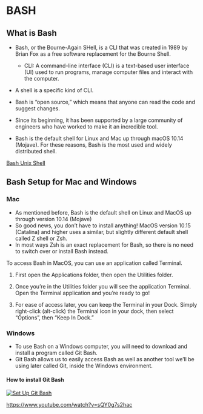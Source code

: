 # BASH

## What is Bash

- Bash, or the Bourne-Again SHell, is a CLI that was created in 1989 by Brian Fox as a free software replacement for the Bourne Shell.
  - CLI: A command-line interface (CLI) is a text-based user interface (UI) used to run programs, manage computer files and interact with the computer.
 
- A shell is a specific kind of CLI.
- Bash is “open source,” which means that anyone can read the code and suggest changes.
  
- Since its beginning, it has been supported by a large community of engineers who have worked to make it an incredible tool.
- Bash is the default shell for Linux and Mac up through macOS 10.14 (Mojave). For these reasons, Bash is the most used and widely distributed shell.

[Bash Unix Shell](https://en.wikipedia.org/wiki/Bash_(Unix_shell))

## Bash Setup for Mac and Windows

### Mac

- As mentioned before, Bash is the default shell on Linux and MacOS up through version 10.14 (Mojave)
- So good news, you don’t have to install anything! MacOS version 10.15 (Catalina) and higher uses a similar, but slightly different default shell called Z shell or Zsh. 
- In most ways Zsh is an exact replacement for Bash, so there is no need to switch over or install Bash instead.

To access Bash in MacOS, you can use an application called Terminal.

1. First open the Applications folder, then open the Utilities folder.

2. Once you’re in the Utilities folder you will see the application Terminal. Open the Terminal application and you’re ready to go!

3. For ease of access later, you can keep the Terminal in your Dock. Simply right-click (alt-click) the Terminal icon in your dock, then select “Options”, then “Keep In Dock.”


### Windows

- To use Bash on a Windows computer, you will need to download and install a program called Git Bash. 
- Git Bash allows us to easily access Bash as well as another tool we’ll be using later called Git, inside the Windows environment.

#### How to install Git Bash

[![Set Up Git Bash
](https://markdown-videos.vercel.app/youtube/sQY0g7s2hac)](https://youtu.be/sQY0g7s2hac)

https://www.youtube.com/watch?v=sQY0g7s2hac



  
